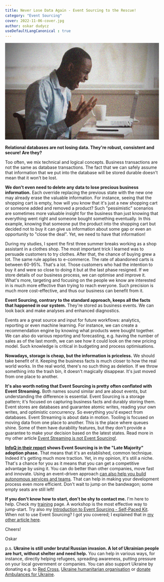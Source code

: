 ```yaml
---
title: Never Lose Data Again - Event Sourcing to the Rescue!
category: "Event Sourcing"
cover: 2022-11-06-cover.jpg
author: oskar dudycz
useDefaultLangCanonical : true
---
```


![cover](2022-11-06-cover.jpg)

**Relational databases are not losing data. They're robust, consistent and secure! Are they?**

Too often, we mix technical and logical concepts. Business transactions are not the same as database transactions. The fact that we can safely assume that information that we put into the database will be stored durable doesn't mean that it won't be lost.

**We don't even need to delete any data to lose precious business information.** Each override replacing the previous state with the new one may already erase the valuable information. For instance, seeing that the shopping cart is empty, how will you know that it's just a new shopping cart or someone added and removed a product? Such "pessimistic" scenarios are sometimes more valuable insight for the business than just knowing that everything went right and someone bought something eventually. In this example, knowing that someone put the product into the shopping cart but decided not to buy it can give us information about some gap or even an opportunity to "close the deal". Yet, we need to have that information!

During my studies, I spent the first three summer breaks working as a shop assistant in a clothes shop. The most important trick I learned was to persuade customers to try clothes. After that, the chance of buying grew a lot. The same rule applies to e-commerce. The rate of abandoned carts is between 60-95%. That's a lot. Those customers who had the intention to buy it and were so close to doing it but at the last phase resigned. If we store details of our business process, we can optimise and improve it. What's more, targeting and focusing on the people we know are interested in is much more effective than trying to reach everyone. Such precision is much more cost-effective, and thus our business can benefit from it.

**Event Sourcing, contrary to the standard approach, keeps all the facts that happened in our system.** They're stored as business events. We can look back and make analyses and enhanced diagnostics. 

Events are a great source and input for future workflows: analytics, reporting or even machine learning. For instance, we can create a recommendation engine by knowing what products were bought together. We can also do various reporting and forecasting, e.g. having the number of sales as of the last month, we can see how it could look on the new pricing model. Such knowledge is critical in budgeting and process optimisations.

**Nowadays, storage is cheap, but the information is priceless.** We should take benefit of it. Keeping the business facts is much closer to how the real world works. In the real world, there's no such thing as deletion. If we throw something into the trash bin, it doesn't magically disappear. It's just moved from one place to another.

**It's also worth noting that Event Sourcing is pretty often conflated with Event Streaming.** Both names sound similar and are about events, but understanding the difference is essential. Event Sourcing is a storage pattern; it's focused on capturing business facts and durably storing them. Event stores are databases and guarantee atomic writes, reading your own writes, and optimistic concurrency. So everything you'd expect from databases. Event Streaming is about data in motion. Tooling is focused on moving data from one place to another. This is the place where queues shine. Some of them have durability features, but they don't provide a guarantee to make your decision based on the latest states. Read more in my other article [Event Streaming is not Event Sourcing!](/pl/event_streaming_is_not_event_sourcing/).

**[InfoQ in their report](https://www.infoq.com/articles/architecture-trends-2022/) shows Event Sourcing is in the "Late Majority" adoption phase.** That means that it's an established, common technique. Indeed it's getting much more traction. Yet, in my opinion, it's still a niche. That's a chance for you as it means that you can get a competitive advantage by using it. You can do better than other companies, move fast and innovate.  Using an event-driven approach [can also help you build autonomous services and teams](/pl/how_using_events_help_in_teams_autonomy/). That can help in making your development process even more efficient. Don't wait to jump on the bandwagon; some empty seats are still left!

**If you don't know how to start, don't be shy to contact me.** I'm here to help. Check my [training](/pl/training/) page. A workshop is the most effective way to jump-start. Try also my [Introduction to Event Sourcing - Self-Paced Kit](https://event-driven.io/en/introduction_to_event_sourcing/). When not to use Event Sourcing? I got you covered; I explained that in [my other article here](/pl/when_not_to_use_event_sourcing/).

Cheers!

Oskar

p.s. **Ukraine is still under brutal Russian invasion. A lot of Ukrainian people are hurt, without shelter and need help.** You can help in various ways, for instance, directly helping refugees, spreading awareness, putting pressure on your local government or companies. You can also support Ukraine by donating e.g. to [Red Cross](https://www.icrc.org/en/donate/ukraine), [Ukraine humanitarian organisation](https://savelife.in.ua/en/donate/) or [donate Ambulances for Ukraine](https://www.gofundme.com/f/help-to-save-the-lives-of-civilians-in-a-war-zone).
